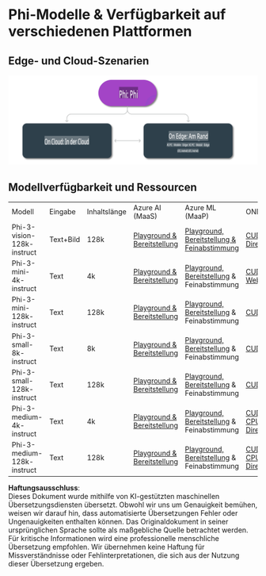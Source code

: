 # Phi-Modelle & Verfügbarkeit auf verschiedenen Plattformen

## Edge- und Cloud-Szenarien

![EdgeCloud](../../../../../translated_images/01.phiedgecloud.b0223093d5c9be1e3050490fca4a8b42a0ea7445386aefc1e5b3f25d122b589d.de.png)

## Modellverfügbarkeit und Ressourcen

| | | | | | | | | |
|-|-|-|-|-|-|-|-|-|
|Modell|Eingabe|Inhaltslänge|Azure AI (MaaS)|Azure ML (MaaP)|ONNX|Hugging Face|Ollama|Nvidia NIM|
|Phi-3-vision-128k-instruct|Text+Bild|128k|[Playground & Bereitstellung](https://ai.azure.com/explore/models/Phi-3-vision-128k-instruct/version/2/registry/azureml)|[Playground, Bereitstellung & Feinabstimmung](https://ml.azure.com/registries/azureml/models/Phi-3-vision-128k-instruct/version/2)|[CUDA](https://huggingface.co/microsoft/Phi-3-vision-128k-instruct-onnx-cuda/tree/main),[CPU](https://huggingface.co/microsoft/Phi-3-vision-128k-instruct-onnx-cpu/tree/main), [DirectML](https://huggingface.co/microsoft/Phi-3-vision-128k-instruct-onnx-directml/tree/main)|[Download](https://huggingface.co/microsoft/Phi-3-vision-128k-instruct)|-NA-|[NIM APIs](https://build.nvidia.com/microsoft/phi-3-vision-128k-instruct)|
|Phi-3-mini-4k-instruct|Text|4k|[Playground & Bereitstellung](https://aka.ms/phi3-mini-4k-azure-ml)|[Playground, Bereitstellung](https://aka.ms/phi3-mini-4k-azure-ml) & Feinabstimmung|[CUDA](https://huggingface.co/microsoft/Phi-3-mini-4k-instruct-onnx), [Web](https://huggingface.co/microsoft/Phi-3-mini-4k-instruct-onnx)|[Playground & Download](https://huggingface.co/chat/models/microsoft/Phi-3-mini-4k-instruct)|[GGUF](https://huggingface.co/microsoft/Phi-3-mini-4k-instruct-gguf)|[NIM APIs](https://build.nvidia.com/microsoft/phi-3-mini-4k)|
|Phi-3-mini-128k-instruct|Text|128k|[Playground & Bereitstellung](https://ai.azure.com/explore/models/Phi-3-mini-128k-instruct/version/9/registry/azureml)|[Playground, Bereitstellung](https://ai.azure.com/explore/models/Phi-3-mini-128k-instruct/version/9/registry/azureml) & Feinabstimmung|[CUDA](https://huggingface.co/microsoft/Phi-3-mini-128k-instruct-onnx)|[Download](https://huggingface.co/microsoft/Phi-3-mini-128k-instruct-onnx)|-NA-|[NIM APIs](https://build.nvidia.com/microsoft/phi-3-mini)|
|Phi-3-small-8k-instruct|Text|8k|[Playground & Bereitstellung](https://ml.azure.com/registries/azureml/models/Phi-3-small-8k-instruct/version/2)|[Playground, Bereitstellung](https://ai.azure.com/explore/models/Phi-3-small-8k-instruct/version/2/registry/azureml) & Feinabstimmung|[CUDA](https://huggingface.co/microsoft/Phi-3-small-8k-instruct-onnx-cuda)|[Download](https://huggingface.co/microsoft/Phi-3-small-8k-instruct-onnx-cuda)|-NA-|[NIM APIs](https://build.nvidia.com/microsoft/phi-3-small-8k-instruct?docker=false)|
|Phi-3-small-128k-instruct|Text|128k|[Playground & Bereitstellung](https://ai.azure.com/explore/models/Phi-3-small-128k-instruct/version/2/registry/azureml)|[Playground, Bereitstellung](https://ml.azure.com/registries/azureml/models/Phi-3-small-128k-instruct/version/2) & Feinabstimmung|[CUDA](https://huggingface.co/microsoft/Phi-3-medium-128k-instruct-onnx-cuda)|[Download](https://huggingface.co/microsoft/Phi-3-small-128k-instruct)|-NA-|[NIM APIs](https://build.nvidia.com/microsoft/phi-3-small-128k-instruct?docker=false)|
|Phi-3-medium-4k-instruct|Text|4k|[Playground & Bereitstellung](https://huggingface.co/microsoft/Phi-3-medium-4k-instruct)|[Playground, Bereitstellung](https://ml.azure.com/registries/azureml/models/Phi-3-medium-4k-instruct/version/2) & Feinabstimmung|[CUDA](https://huggingface.co/microsoft/Phi-3-medium-4k-instruct-onnx-cuda/tree/main), [CPU](https://huggingface.co/microsoft/Phi-3-medium-4k-instruct-onnx-cpu/tree/main), [DirectML](https://huggingface.co/microsoft/Phi-3-medium-4k-instruct-onnx-directml/tree/main)|[Herunterladen](https://huggingface.co/microsoft/Phi-3-medium-4k-instruct)|-NA-|[NIM APIs](https://build.nvidia.com/microsoft/phi-3-medium-4k-instruct?docker=false)|
|Phi-3-medium-128k-instruct|Text|128k|[Playground & Bereitstellung](https://ai.azure.com/explore/models/Phi-3-medium-128k-instruct/version/2)|[Playground, Bereitstellung](https://ml.azure.com/registries/azureml/models/Phi-3-medium-128k-instruct/version/2) & Feinabstimmung|[CUDA](https://huggingface.co/microsoft/Phi-3-medium-128k-instruct-onnx-cuda/tree/main), [CPU](https://huggingface.co/microsoft/Phi-3-medium-128k-instruct-onnx-cpu/tree/main), [DirectML](https://huggingface.co/microsoft/Phi-3-medium-128k-instruct-onnx-directml/tree/main)|[Herunterladen](https://huggingface.co/microsoft/Phi-3-medium-128k-instruct)|-NA-|-NA-|

**Haftungsausschluss**:  
Dieses Dokument wurde mithilfe von KI-gestützten maschinellen Übersetzungsdiensten übersetzt. Obwohl wir uns um Genauigkeit bemühen, weisen wir darauf hin, dass automatisierte Übersetzungen Fehler oder Ungenauigkeiten enthalten können. Das Originaldokument in seiner ursprünglichen Sprache sollte als maßgebliche Quelle betrachtet werden. Für kritische Informationen wird eine professionelle menschliche Übersetzung empfohlen. Wir übernehmen keine Haftung für Missverständnisse oder Fehlinterpretationen, die sich aus der Nutzung dieser Übersetzung ergeben.
